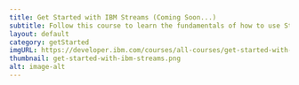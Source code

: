 ```yaml
---
title: Get Started with IBM Streams (Coming Soon...)
subtitle: Follow this course to learn the fundamentals of how to use Streams Studio and the Streams Console.
layout: default
category: getStarted
imgURL: https://developer.ibm.com/courses/all-courses/get-started-with-ibm-streams/
thumbnail: get-started-with-ibm-streams.png
alt: image-alt
---
```

